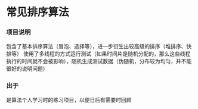# 常见排序算法

### 项目说明  
包含了基本排序算法（冒泡、选择等），进一步衍生出较高级的排序（堆排序、快排等）
使用了多线程的方式运行测试（如果时间片是随机分配的，那么这些线程执行的时间就不会被影响），随机生成测试数据（伪随机，分布较为均匀，并不能很好的说明问题）

### 出于
是算法个人学习时的练习项目，以便日后有需要时回顾
